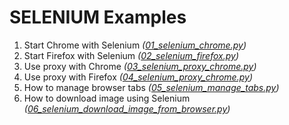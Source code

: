 # SELENIUM Examples

1. Start Chrome with Selenium *([01_selenium_chrome.py](01_selenium_chrome.py))*
2. Start Firefox with Selenium *([02_selenium_firefox.py](02_selenium_firefox.py))*
3. Use proxy with Chrome *([03_selenium_proxy_chrome.py](03_selenium_proxy_chrome.py))*
4. Use proxy with Firefox *([04_selenium_proxy_chrome.py](04_selenium_proxy_chrome.py))*
5. How to manage browser tabs *([05_selenium_manage_tabs.py](05_selenium_manage_tabs.py))*
6. How to download image using Selenium *([06_selenium_download_image_from_browser.py](06_selenium_download_image_from_browser.py))*
